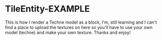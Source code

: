 TileEntity-EXAMPLE
==================

This is how I render a Techne model as a block,
I'm, still learning and I can't find a place to upload the textures on here so you'll have to use your own model (techne) and make your 
own texture.  Thanks and enjoy!
